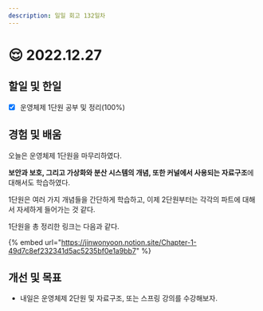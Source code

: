 ```yaml
---
description: 일일 회고 132일차
---
```


# 😌 2022.12.27

## 할일 및 한일&#x20;

* [x] 운영체제 1단원 공부 및 정리(100%)&#x20;

## 경험 및 배움&#x20;

오늘은 운영체제 1단원을 마무리하였다.

**보안과 보호, 그리고 가상화와 분산 시스템의 개념, 또한 커널에서 사용되는 자료구조**에 대해서도 학습하였다.

1단원은 여러 가지 개념들을 간단하게 학습하고, 이제 2단원부터는 각각의 파트에 대해서 자세하게 들어가는 것 같다.

1단원을 총 정리한 링크는 다음과 같다.

{% embed url="https://jinwonyoon.notion.site/Chapter-1-49d7c8ef232341d5ac5235bf0e1a9bb7" %}

## 개선 및 목표&#x20;

* 내일은 운영체제 2단원 및 자료구조, 또는 스프링 강의를 수강해보자.&#x20;
